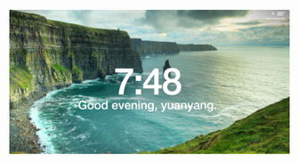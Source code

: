 ![img](../../../../../docs/other/assets/markdown-img-paste-20170726194904174.png) 
<style scoped>p {text-align: center;}</style>